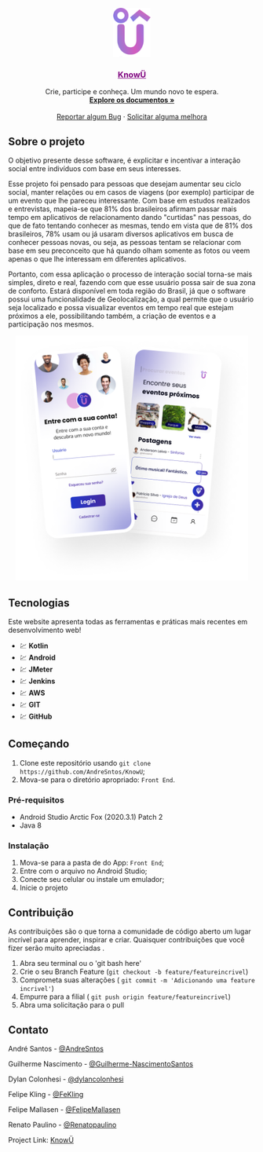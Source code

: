 <p align="center" >
  <a href="https://github.com/AndreSntos/KnowU" style="color:purple;">
    <img src="logo-simbol.svg" alt="Logo"  height="100">
      <h3  align="center">KnowÜ</h3>
  </a>

  <p align="center">
Crie, participe e conheça. Um mundo novo te espera.
    <br />
    <a href="https://github.com/AndreSntos/KnowU"><strong>Explore os documentos »</strong></a>
    <br />
    <br />
    <a href="https://github.com/AndreSntos/KnowU/issues">Reportar algum Bug</a>
    ·
    <a href="https://github.com/AndreSntos/KnowU/issues">Solicitar alguma melhora</a>
  </p>
</p>


## Sobre o projeto

O objetivo presente desse software, é explicitar e incentivar a interação social entre indivíduos com base em seus interesses.

Esse projeto foi pensado para pessoas que desejam aumentar seu ciclo social, manter relações ou em casos de viagens (por exemplo) participar de um evento que lhe pareceu interessante. Com base em estudos realizados e entrevistas, mapeia-se que 81% dos brasileiros afirmam passar mais tempo em aplicativos de relacionamento dando "curtidas" nas pessoas, do que de fato tentando conhecer as mesmas, tendo em vista que de 81% dos brasileiros, 78% usam ou já usaram diversos aplicativos em busca de conhecer pessoas novas, ou seja, as pessoas tentam se relacionar com base em seu preconceito que há quando olham somente as fotos ou veem apenas o que lhe interessam em diferentes aplicativos.

Portanto, com essa aplicação o processo de interação social torna-se mais simples, direto e real, fazendo com que esse usuário possa sair de sua zona de conforto. Estará disponível em toda região do Brasil, já que o software possui uma funcionalidade de Geolocalização, a qual permite que o usuário seja localizado e possa visualizar eventos em tempo real que estejam próximos a ele, possibilitando também, a criação de eventos e a participação nos mesmos.

  <p align="center">
    <img src="mockups.png" alt="mockups"  height="500">

## Tecnologias

Este website apresenta todas as ferramentas e práticas mais recentes em desenvolvimento web!

- 💹 **Kotlin**
- 💹 **Android**
- 💹 **JMeter**
- 💹 **Jenkins**
- 💹 **AWS**
- 💹 **GIT**
- 💹 **GitHub**

## Começando

1. Clone este repositório usando `git clone https://github.com/AndreSntos/KnowU`;
2. Mova-se para o diretório apropriado: `Front End`.<br />

### Pré-requisitos

- Android Studio Arctic Fox (2020.3.1) Patch 2
- Java 8


### Instalação

1. Mova-se para a pasta de do App: `Front End`;
2. Entre com o arquivo no Android Studio;
3. Conecte seu celular ou instale um emulador;
4. Inicie o projeto

## Contribuição

As contribuições são o que torna a comunidade de código aberto um lugar incrível para aprender, inspirar e criar. Quaisquer contribuições que você fizer serão muito apreciadas .

1. Abra seu terminal ou o 'git bash here'
2. Crie o seu Branch Feature (`git checkout -b feature/featureincrivel`)
3. Comprometa suas alterações ( `git commit -m 'Adicionando uma feature incrivel'`)
4. Empurre para a filial ( `git push origin feature/featureincrivel`)
5. Abra uma solicitação para o pull

## Contato

André Santos - [@AndreSntos](http://www.linkedin.com/in/andre-sntos)

Guilherme Nascimento - [@Guilherme-NascimentoSantos](http://www.linkedin.com/in/guilherme-santos-8721a0177)

Dylan Colonhesi - [@dylancolonhesi](http://github.com/dylancolonhesi)

Felipe Kling - [@FeKling](http://github.com/fekling)

Felipe Mallasen - [@FelipeMallasen](https://github.com/FelipeMallasen)

Renato Paulino - [@Renatopaulino](http://www.linkedin.com/in/renatopaulino/)

Project Link: [KnowÜ](https://github.com/AndreSntos/KnowU)
